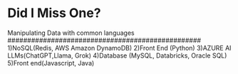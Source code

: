 # Did I Miss One?
Manipulating Data with common languages
#################################################
1)NoSQL(Redis, AWS Amazon DynamoDB)
2)Front End (Python)
3)AZURE AI LLMs(ChatGPT,Llama, Grok)
4)Database (MySQL, Databricks, Oracle SQL)
5)Front end(Javascript, Java)
